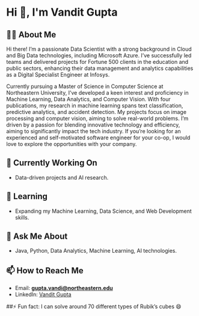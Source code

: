# Hi 👋, I'm Vandit Gupta

## 👨‍💻 About Me
Hi there! I’m a passionate Data Scientist with a strong background in Cloud and Big Data technologies, including Microsoft Azure. I’ve successfully led teams and delivered projects for Fortune 500 clients in the education and public sectors, enhancing their data management and analytics capabilities as a Digital Specialist Engineer at Infosys.

Currently pursuing a Master of Science in Computer Science at Northeastern University, I’ve developed a keen interest and proficiency in Machine Learning, Data Analytics, and Computer Vision. With four publications, my research in machine learning spans text classification, predictive analytics, and accident detection. My projects focus on image processing and computer vision, aiming to solve real-world problems. I’m driven by a passion for blending innovative technology and efficiency, aiming to significantly impact the tech industry. If you’re looking for an experienced and self-motivated software engineer for your co-op, I would love to explore the opportunities with your company.

## 🚀 Currently Working On
- Data-driven projects and AI research.

## 🌱 Learning
- Expanding my Machine Learning, Data Science, and Web Development skills.

## 💬 Ask Me About
- Java, Python, Data Analytics, Machine Learning, AI technologies.

## 📫 How to Reach Me
- Email: **gupta.vandi@northeastern.edu**
- LinkedIn: [Vandit Gupta](https://www.linkedin.com/in/vandit-gupta/)

##⚡ Fun fact: I can solve around 70 different types of Rubik’s cubes 😄
